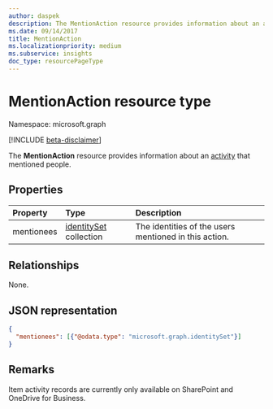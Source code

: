 ```yaml
---
author: daspek
description: The MentionAction resource provides information about an activity that mentioned people.
ms.date: 09/14/2017
title: MentionAction
ms.localizationpriority: medium
ms.subservice: insights
doc_type: resourcePageType
---
```


# MentionAction resource type

Namespace: microsoft.graph

[!INCLUDE [beta-disclaimer](../../includes/beta-disclaimer.md)]

The **MentionAction** resource provides information about an [activity][] that mentioned people.

[activity]: itemactivity.md

## Properties

| Property   | Type                       | Description                                           |
| :--------- | :------------------------- | :---------------------------------------------------- |
| mentionees | [identitySet][] collection | The identities of the users mentioned in this action. |

[identitySet]: identityset.md

## Relationships
None.

## JSON representation

<!-- {
  "blockType": "resource",
  "optionalProperties": [ ],
  "@type": "microsoft.graph.mentionAction"
}-->

```json
{
  "mentionees": [{"@odata.type": "microsoft.graph.identitySet"}]
}
```

## Remarks

Item activity records are currently only available on SharePoint and OneDrive for Business.

<!--
{
  "type": "#page.annotation",
  "description": "The MentionAction object provides information about who was mentioned during an activity.",
  "keywords": "activities,activity,action,mention",
  "section": "documentation",
  "tocPath": "Resources/MentionAction",
  "suppressions": []
}
-->
